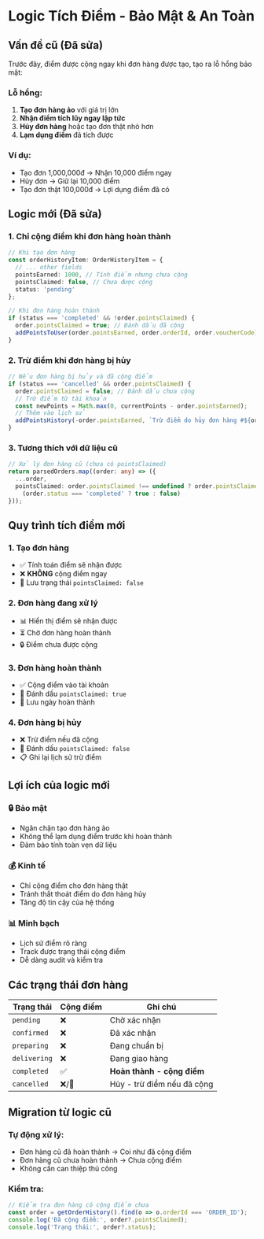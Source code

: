 # Logic Tích Điểm - Bảo Mật & An Toàn

## Vấn đề cũ (Đã sửa)
Trước đây, điểm được cộng ngay khi đơn hàng được tạo, tạo ra lỗ hổng bảo mật:

### Lỗ hổng:
1. **Tạo đơn hàng ảo** với giá trị lớn
2. **Nhận điểm tích lũy ngay lập tức**
3. **Hủy đơn hàng** hoặc tạo đơn thật nhỏ hơn
4. **Lạm dụng điểm** đã tích được

### Ví dụ:
- Tạo đơn 1,000,000đ → Nhận 10,000 điểm ngay
- Hủy đơn → Giữ lại 10,000 điểm
- Tạo đơn thật 100,000đ → Lợi dụng điểm đã có

## Logic mới (Đã sửa)

### 1. Chỉ cộng điểm khi đơn hàng hoàn thành
```typescript
// Khi tạo đơn hàng
const orderHistoryItem: OrderHistoryItem = {
  // ... other fields
  pointsEarned: 1000, // Tính điểm nhưng chưa cộng
  pointsClaimed: false, // Chưa được cộng
  status: 'pending'
};

// Khi đơn hàng hoàn thành
if (status === 'completed' && !order.pointsClaimed) {
  order.pointsClaimed = true; // Đánh dấu đã cộng
  addPointsToUser(order.pointsEarned, order.orderId, order.voucherCode);
}
```

### 2. Trừ điểm khi đơn hàng bị hủy
```typescript
// Nếu đơn hàng bị hủy và đã cộng điểm
if (status === 'cancelled' && order.pointsClaimed) {
  order.pointsClaimed = false; // Đánh dấu chưa cộng
  // Trừ điểm từ tài khoản
  const newPoints = Math.max(0, currentPoints - order.pointsEarned);
  // Thêm vào lịch sử
  addPointsHistory(-order.pointsEarned, `Trừ điểm do hủy đơn hàng #${orderId}`);
}
```

### 3. Tương thích với dữ liệu cũ
```typescript
// Xử lý đơn hàng cũ (chưa có pointsClaimed)
return parsedOrders.map((order: any) => ({
  ...order,
  pointsClaimed: order.pointsClaimed !== undefined ? order.pointsClaimed : 
    (order.status === 'completed' ? true : false)
}));
```

## Quy trình tích điểm mới

### 1. Tạo đơn hàng
- ✅ Tính toán điểm sẽ nhận được
- ❌ **KHÔNG** cộng điểm ngay
- 📝 Lưu trạng thái `pointsClaimed: false`

### 2. Đơn hàng đang xử lý
- 📊 Hiển thị điểm sẽ nhận được
- ⏳ Chờ đơn hàng hoàn thành
- 🔒 Điểm chưa được cộng

### 3. Đơn hàng hoàn thành
- ✅ Cộng điểm vào tài khoản
- 📝 Đánh dấu `pointsClaimed: true`
- 📅 Lưu ngày hoàn thành

### 4. Đơn hàng bị hủy
- ❌ Trừ điểm nếu đã cộng
- 📝 Đánh dấu `pointsClaimed: false`
- 📋 Ghi lại lịch sử trừ điểm

## Lợi ích của logic mới

### 🔒 Bảo mật
- Ngăn chặn tạo đơn hàng ảo
- Không thể lạm dụng điểm trước khi hoàn thành
- Đảm bảo tính toàn vẹn dữ liệu

### 💰 Kinh tế
- Chỉ cộng điểm cho đơn hàng thật
- Tránh thất thoát điểm do đơn hàng hủy
- Tăng độ tin cậy của hệ thống

### 📊 Minh bạch
- Lịch sử điểm rõ ràng
- Track được trạng thái cộng điểm
- Dễ dàng audit và kiểm tra

## Các trạng thái đơn hàng

| Trạng thái | Cộng điểm | Ghi chú |
|------------|-----------|---------|
| `pending` | ❌ | Chờ xác nhận |
| `confirmed` | ❌ | Đã xác nhận |
| `preparing` | ❌ | Đang chuẩn bị |
| `delivering` | ❌ | Đang giao hàng |
| `completed` | ✅ | **Hoàn thành - cộng điểm** |
| `cancelled` | ❌/🔄 | Hủy - trừ điểm nếu đã cộng |

## Migration từ logic cũ

### Tự động xử lý:
- Đơn hàng cũ đã hoàn thành → Coi như đã cộng điểm
- Đơn hàng cũ chưa hoàn thành → Chưa cộng điểm
- Không cần can thiệp thủ công

### Kiểm tra:
```typescript
// Kiểm tra đơn hàng có cộng điểm chưa
const order = getOrderHistory().find(o => o.orderId === 'ORDER_ID');
console.log('Đã cộng điểm:', order?.pointsClaimed);
console.log('Trạng thái:', order?.status);
```
